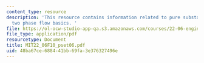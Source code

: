 ```yaml
---
content_type: resource
description: 'This resource contains information related to pure substance model and
  two phase flow basics. '
file: https://ol-ocw-studio-app-qa.s3.amazonaws.com/courses/22-06-engineering-of-nuclear-systems-fall-2010/48ba67ce688441bb69fa3e376327496e_MIT22_06F10_pset06.pdf
file_type: application/pdf
resourcetype: Document
title: MIT22_06F10_pset06.pdf
uid: 48ba67ce-6884-41bb-69fa-3e376327496e
---
```

